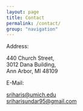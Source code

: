 ```yaml
---
layout: page
title: Contact
permalink: /contact/
group: "navigation"
---
```


Address:

440 Church Street,  
3012 Dana Building,  
Ann Arbor, MI 48109 

E-Mail:

[sriharis@umich.edu](mailto:sriharis@umich.edu)  
[sriharisundar95@gmail.com](mailto:sriharisundar95@gmail.com)
